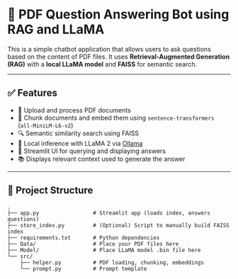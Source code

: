 # 🧠 PDF Question Answering Bot using RAG and LLaMA

This is a simple chatbot application that allows users to ask questions based on the content of PDF files. It uses **Retrieval-Augmented Generation (RAG)** with a **local LLaMA model** and **FAISS** for semantic search.

---

## ✅ Features

- 📄 Upload and process PDF documents  
- 🧩 Chunk documents and embed them using `sentence-transformers` (`all-MiniLM-L6-v2`)  
- 🔍 Semantic similarity search using FAISS  
- 🤖 Local inference with LLaMA 2 via [Ollama](https://ollama.com/)  
- 💬 Streamlit UI for querying and displaying answers  
- 📚 Displays relevant context used to generate the answer  

---

## 📁 Project Structure

```text
.
├── app.py                 # Streamlit app (loads index, answers questions)
├── store_index.py         # (Optional) Script to manually build FAISS index
├── requirements.txt       # Python dependencies
├── Data/                  # Place your PDF files here
├── Model/                 # Place LLaMA model .bin file here
└── src/
    ├── helper.py          # PDF loading, chunking, embeddings
    └── prompt.py          # Prompt template
